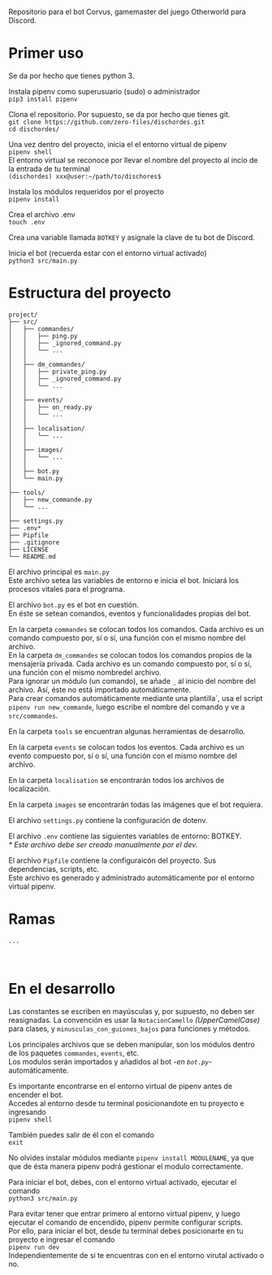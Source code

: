 Repositorio para el bot Corvus, gamemaster del juego Otherworld para Discord.

# Primer uso
Se da por hecho que tienes python 3. </br>

Instala pipenv como superusuario (sudo) o administrador </br>
`pip3 install pipenv`

Clona el repositorio. Por supuesto, se da por hecho que tienes git.  </br>
`git clone https://github.com/zero-files/dischordes.git`</br>
`cd dischordes/`

Una vez dentro del proyecto, inicia el el entorno virtual de pipenv </br>
`pipenv shell`</br>
El entorno virtual se reconoce por llevar el nombre del proyecto al incio de la entrada de tu terminal </br>
`(dischordes) xxx@user:~/path/to/dischores$`

Instala los módulos requeridos por el proyecto  </br>
`pipenv install`

Crea el archivo .env </br>
`touch .env`

Crea una variable llamada `BOTKEY` y asignale la clave de tu bot de Discord.  </br>

Inicia el bot (recuerda estar con el entorno virtual activado) </br>
`python3 src/main.py`
</br>

# Estructura del proyecto 
```
project/
├── src/
│   ├── commandes/
│   │   ├── ping.py
│   │   ├── _ignored_command.py
│   │   └── ...
│   │ 
│   ├── dm_commandes/
│   │   ├── private_ping.py
│   │   ├── _ignored_command.py
│   │   └── ...
│   │
│   ├── events/
│   │   ├── on_ready.py
│   │   └── ...
│   │
│   ├── localisation/ 
│   │   └── ... 
│   │
│   ├── images/ 
│   │   └── ... 
│   │
│   ├── bot.py
│   └── main.py
│
├── tools/
│   ├── new_commande.py
│   └── ...
│    
├── settings.py 
├── .env*
├── Pipfile
├── .gitignore
├── LICENSE
└── README.md
```

El archivo principal es `main.py`</br>
Este archivo setea las variables de entorno e inicia el bot. Iniciará los procesos vitales para el programa. 

El archivo `bot.py` es el bot en cuestión. </br>
En éste se setean comandos, eventos y funcionalidades propias del bot. 

En la carpeta `commandes` se colocan todos los comandos. Cada archivo es un comando compuesto por, sí o sí, una función con el mismo nombre del archivo.</br>
En la carpeta `dm_commandes` se colocan todos los comandos propios de la mensajería privada. Cada archivo es un comando compuesto por, sí o sí, una función con el mismo nombredel archivo. </br>
Para ignorar un módulo (un comando), se añade `_` al inicio del nombre del archivo. Así, éste no está importado automáticamente.</br>
Para crear comandos automáticamente mediante una plantilla´, usa el script `pipenv run new_commande`, luego escribe el nombre del comando y ve a `src/commandes`.

En la carpeta `tools` se encuentran algunas herramientas de desarrollo.

En la carpeta `events` se colocan todos los eventos. Cada archivo es un evento compuesto por, sí o sí, una función con el mismo nombre del archivo. 

En la carpeta `localisation` se encontrarán todos los archivos de localización. 

En la carpeta `images` se encontrarán todas las imágenes que el bot requiera. 

El archivo `settings.py` contiene la configuración de dotenv. 

El archivo `.env` contiene las siguientes variables de entorno: BOTKEY.</br>
_* Este archivo debe ser creado manualmente por el dev._

El archivo `Pipfile` contiene la configuraicón del proyecto. Sus dependencias, scripts, etc. </br>
Este archivo es generado y administrado automáticamente por el entorno virtual pipenv. 
</br>

# Ramas
    ...
</br>

# En el desarrollo
Las constantes se escriben en mayúsculas y, por supuesto, no deben ser reasignadas. 
La convención es usar la `NotacionCamello` _(UpperCamelCase)_ para clases, y `minusculas_con_guiones_bajos` para funciones y métodos. 

Los principales archivos que se deben manipular, son los módulos dentro de los paquetes `commandes`, `events`, etc. </br>
Los modulos serán importados y añadidos al bot -_en `bot.py`_- automáticamente.

Es importante encontrarse en el entorno virtual de pipenv antes de encender el bot.</br>
Accedes al entorno desde tu terminal posicionandote en tu proyecto e ingresando</br>
`pipenv shell`

También puedes salir de él con el comando<br>
`exit`

No olvides instalar módulos mediante `pipenv install MODULENAME`, ya que que de ésta manera pipenv podrá gestionar el modulo correctamente. 

Para iniciar el bot, debes, con el entorno virtual activado, ejecutar el comando </br>
`python3 src/main.py`

Para evitar tener que entrar primero al entorno virtual pipenv, y luego ejecutar el comando de encendido, pipenv permite configurar scripts.</br>
Por ello, para iniciar el bot, desde tu terminal debes posicionarte en tu proyecto e ingresar el comando <br>
`pipenv run dev`</br>
Independientemente de si te encuentras con en el entorno virutal activado o no.

